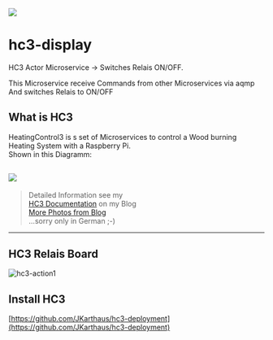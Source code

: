         
![](https://joern-karthaus.de/heatingControl/img/hc3logo-small.png)
# hc3-display
HC3 Actor Microservice -> Switches Relais ON/OFF.

This Microservice receive Commands from other Microservices via aqmp 
And switches Relais to ON/OFF

## What is HC3
HeatingControl3 is s set of Microservices to control a Wood burning
Heating System with a Raspberry Pi.  
Shown in this Diagramm:

![](https://joern-karthaus.de/heatingControl/img/useCase.png)
---
>Detailed Information see my   
>[HC3 Documentation](https://joern-karthaus.de/heatingControl/heatingControl3.html) on my Blog  
>[More Photos from Blog](https://joern-karthaus.de/heatingControl/hc3images.html)  
...sorry only in German ;-)
---

## HC3 Relais Board
![hc3-action1](https://joern-karthaus.de/heatingControl/img/hc3-08.jpg)

## Install HC3

[https://github.com/JKarthaus/hc3-deployment](https://github.com/JKarthaus/hc3-deployment)